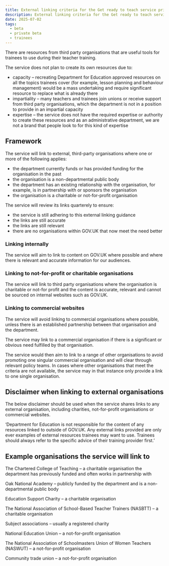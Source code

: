 ```yaml
---
title: External linking criteria for the Get ready to teach service private beta
description: External linking criteria for the Get ready to teach service private beta, providing editorial content to support a sample cohort of trainees starting in the 2025/26 academic year.
date: 2025-07-02
tags:
  - beta
  - private beta
  - trainees
---
```


There are resources from third party organisations that are useful tools for trainees to use during their teacher training.

The service does not plan to create its own resources due to:

- capacity – recreating Department for Education approved resources on all the topics trainees cover (for example, lesson planning and behaviour management) would be a mass undertaking and require significant resource to replace what is already there
- impartiality – many teachers and trainees join unions or receive support from third party organisations, which the department is not in a position to provide in an impartial capacity
- expertise – the service does not have the required expertise or authority to create these resources and as an administrative department, we are not a brand that people look to for this kind of expertise

## Framework

The service will link to external, third-party organisations where one or more of the following applies:

- the department currently funds or has provided funding for the organisation in the past
- the organisation is a non-departmental public body
- the department has an existing relationship with the organisation, for example, is in partnership with or sponsors the organisation
- the organisation is a charitable or not-for-profit organisation

The service will review its links quarterely to ensure:

- the service is still adhering to this external linking guidance
- the links are still accurate
- the links are still relevant
- there are no organisations within GOV.UK that now meet the need better

### Linking internally

The service will aim to link to content on GOV.UK where possible and where there is relevant and accurate information for our audiences.

### Linking to not-for-profit or charitable organisations

The service will link to third party organisations where the organisation is charitable or not-for profit and the content is accurate, relevant and cannot be sourced on internal websites such as GOV.UK.

### Linking to commercial websites

The service will avoid linking to commercial organisations where possible, unless there is an established partnership between that organisation and the department.

The service may link to a commercial organisation if there is a significant or obvious need fulfilled by that organisation.

The service would then aim to link to a range of other organisations to avoid promoting one singular commercial organisation and will clear through relevant policy teams. In cases where other organisations that meet the criteria are not available, the service may in that instance only provide a link to one single organisation.

## Disclaimer when linking to external organisations

The below disclaimer should be used when the service shares links to any external organisation, including charities, not-for-profit organisations or commercial websites.

‘Department for Education is not responsible for the content of any resources linked to outside of GOV.UK. Any external links provided are only ever examples of external resources trainees may want to use. Trainees should always refer to the specific advice of their training provider first.’

## Example organisations the service will link to

The Chartered College of Teaching – a charitable organisation the department has previously funded and often works in partnership with

Oak National Academy – publicly funded by the department and is a non-departmental public body

Education Support Charity – a charitable organisation

The National Association of School-Based Teacher Trainers (NASBTT) – a charitable organisation

Subject associations – usually a registered charity

National Education Union – a not-for-profit organisation

The National Association of Schoolmasters Union of Women Teachers (NASWUT) – a not-for-profit organisation

Community trade union – a not-for-profit organisation
